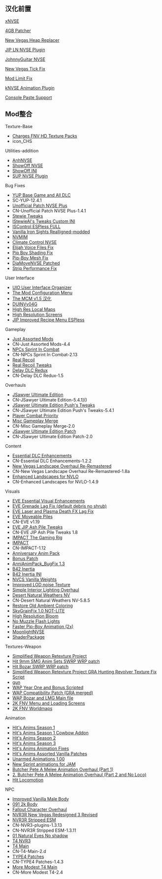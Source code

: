 ## 汉化前置

[xNVSE](https://www.nexusmods.com/newvegas/mods/67883)

[4GB Patcher](https://www.nexusmods.com/newvegas/mods/62552)

[New Vegas Heap Replacer](https://www.nexusmods.com/newvegas/mods/69779)

[JIP LN NVSE Plugin](https://www.nexusmods.com/newvegas/mods/58277)

[JohnnyGuitar NVSE](https://www.nexusmods.com/newvegas/mods/66927)

[New Vegas Tick Fix](https://www.nexusmods.com/newvegas/mods/66537)

[Mod Limit Fix](https://www.nexusmods.com/newvegas/mods/68714)

[kNVSE Animation Plugin](https://www.nexusmods.com/newvegas/mods/71336)

[Console Paste Support](https://www.nexusmods.com/newvegas/mods/65906)

## Mod整合

Texture-Base

- [Charges FNV HD Texture Packs]()
- icon_CHS

Utilities-addition

- [AnhNVSE]()
- [ShowOff NVSE]()
- [ShowOff INI]()
- [SUP NVSE Plugin]()

Bug Fixes

- [YUP Base Game and All DLC]()
- SC-YUP-12.4.1
- [Unofficial Patch NVSE Plus]()
- CN-Unofficial Patch NVSE Plus-1.4.1
- [Stewie Tweaks]()
- [lStewieAl's Tweaks Custom INI]()
- [ISControl ESPless FULL]()
- [Vanilla Iron Sights Realligned-modded]()
- [NVMIM]()
- [Climate Control NVSE]()
- [Elijah Voice Files Fix]()
- [Pip Boy Shading Fix]()
- [Pip-Boy Mesh Fix]()
- [DiaMoveNVSE Patched]()
- [Strip Performance Fix]()

User Interface

- [UIO User Interface Organizer]()
- [The Mod Configuration Menu]()
- [The MCM v1.5 汉化]()
- [DUINVv04G]()
- [High Res Local Maps]()
- [High Resolution Screens]()
- [JIP Improved Recipe Menu ESPless]()

Gameplay

- [Just Assorted Mods]()
- CN-Just Assorted Mods-4.4
- [NPCs Sprint In Combat]()
- CN-NPCs Sprint In Combat-2.13
- [Real Recoil]()
- [Real Recoil Tweaks]()
- [Delay DLC Redux]()
- CN-Delay DLC Redux-1.5

Overhauls

- [JSawyer Ultimate Edition]()
- CN-JSawyer Ultimate Edition-5.4.1]()
- [JSawyer Ultimate Edition Push's Tweaks]()
- CN-JSawyer Ultimate Edition Push's Tweaks-5.4.1
- [Player Combat Priority]()
- [Misc Gameplay Merge]()
- CN-Misc Gameplay Merge-2.0
- [JSawyer Ultimate Edition Patch]()
- CN-JSawyer Ultimate Edition Patch-2.0

Content

- [Essential DLC Enhancements]()
- CN-Essential DLC Enhancements-1.2.2
- [New Vegas Landscape Overhaul Re-Remastered]()
- CN-New Vegas Landscape Overhaul Re-Remastered-1.8a
- [Enhanced Landscapes for NVLO]()
- CN-Enhanced Landscapes for NVLO-1.4.9

Visuals

- [EVE Essential Visual Enhancements]()
- [EVE Grenade Lag Fix (default debris no shrub)]()
- [EVE Laser and Plasma Death FX Lag Fix]()
- [EVE Moveable Piles]()
- CN-EVE v1.19
- [EVE JIP Ash Pile Tweaks]()
- CN-EVE JIP Ash Pile Tweaks 1.8
- [IMPACT The Gaming Rig]()
- [IMPACT]()
- CN-IMPACT-1.12
- [Anniversary Anim Pack]()
- [Bonus Patch]()
- [AnniAnimPack_BugFix 1.3]()
- [B42 Inertia]()
- [B42 Inertia INI]()
- [NVCS Vanilla Weights]()
- [Improved LOD noise Texture]()
- [Simple Interior Lighting Overhaul]()
- [Desert Natural Weathers NV]()
- CN-Desert Natural Weathers NV-5.8.5
- [Restore Old Ambient Coloring]()
- [SkyGrainFix 1.0 NOT-LITE]()
- [High Resolution Bloom]()
- [No Muzzle Flash Lights]()
- [Faster Pip-Boy Animation (2x)]()
- [MoonlightNVSE]()
- [ShaderPackage]()

Textures-Weapon

- [Simplified Weapon Retexture Project]()
- [Hit 9mm SMG Anim Sets SWRP WRP patch]()
- [Hit Bozar SWRP WRP patch]()
- [Simplified Weapon Retexture Project GRA Hunting Revolver Texture Fix Script]()
- [gun]()
- [WAP Year One and Bonus Scripted]()
- [WAP Compatibility Patch (GRA merged)]()
- [WAP Bozar and LMG Main file]()
- [2K FNV Menu and Loading Screens]()
- [2K FNV Worldmaps]()

Animation

- [Hit's Anims Season 1]()
- [Hit's Anims Season 1 Cowbow Addon]()
- [Hit's Anims Season 2]()
- [Hit's Anims Season 3]()
- [Hit's Anims Animation Fixes]()
- [Hit's Anims Assorted Vanilla Patches]()
- [Unarmed Animations 1.00]()
- [New Sprint animations for JAM]()
- [Butcher Pete A Melee Animation Overhaul (Part 1)]()
- [2. Butcher Pete A Melee Animation Overhaul (Part 2 and No Loco)]()
- [Hit Locomotion]()

NPC

- [Improved Vanilla Male Body]()
- [091 2k Body]()
- [Fallout Character Overhaul]()
- [NVR3R New Vegas Redesigned 3 Revised]()
- [NVR3R Stripped ESM]()
- CN-NVR3-plugins-1.3.13
- CN-NVR3R Stripped ESM-1.3.11
- [01 Natural Eyes No shadow]()
- [T4 NVR3]()
- [T4 Main]()
- CN-T4-Main-2.d
- [TYPE4 Patches]()
- CN-TYPE4 Patches-1.4.3
- [More Modest T4 Main]()
- CN-More Modest T4-2.4
